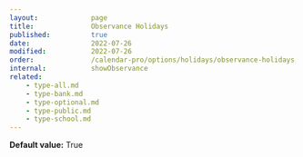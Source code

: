 ```yaml
---
layout:             page
title:              Observance Holidays
published:          true
date:               2022-07-26
modified:           2022-07-26
order:              /calendar-pro/options/holidays/observance-holidays
internal:           showObservance
related:
    - type-all.md
    - type-bank.md
    - type-optional.md
    - type-public.md
    - type-school.md
---
```

**Default value:** True
